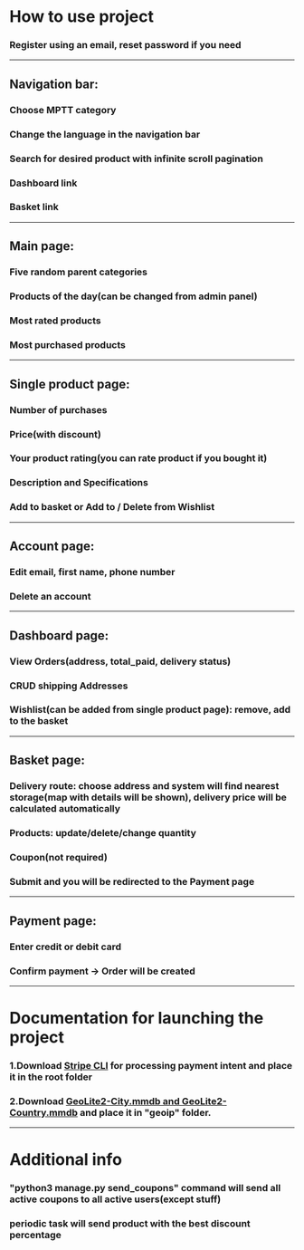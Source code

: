 <h1>How to use project</h1>
<h3>Register using an email, reset password if you need</h3>
<hr>
<h2>Navigation bar:</h2>
<h3>Choose MPTT category</h3>
<h3>Change the language in the navigation bar</h3>
<h3>Search for desired product with infinite scroll pagination</h3>
<h3>Dashboard link</h3>
<h3>Basket link</h3>

<hr>
<h2>Main page:</h2>
<h3>Five random parent categories</h3>
<h3>Products of the day(can be changed from admin panel)</h3>
<h3>Most rated products</h3>
<h3>Most purchased products</h3>
<hr>

<h2>Single product page:</h2>
<h3>Number of purchases</h3>
<h3>Price(with discount)</h3>
<h3>Your product rating(you can rate product if you bought it)</h3>
<h3>Description and Specifications</h3>
<h3>Add to basket or Add to / Delete from Wishlist </h3>

<hr>
<h2>Account page:</h2>
<h3>Edit email, first name, phone number</h3>
<h3>Delete an account</h3>

<hr>
<h2>Dashboard page:</h2>
<h3>View Orders(address, total_paid, delivery status)</h3>
<h3>CRUD shipping Addresses</h3>
<h3>Wishlist(can be added from single product page): remove, add to the basket</h3>
<hr>

<h2>Basket page:</h2>
<h3>Delivery route: choose address and system will find nearest storage(map with details will be shown), delivery price will be calculated automatically</h3>
<h3>Products: update/delete/change quantity</h3>
<h3>Coupon(not required)</h3>
<h3>Submit and you will be redirected to the Payment page</h3>
<hr>

<h2>Payment page:</h2>
<h3>Enter credit or debit card</h3>
<h3>Confirm payment -> Order will be created </h3>
<hr>

<h1>Documentation for launching the project</h1>
<h3>1.Download <a href="https://stripe.com/docs/stripe-cli">Stripe CLI</a> for processing payment intent and place it in the root folder</h3>
<h3>2.Download <a href="https://dev.maxmind.com/geoip/geolite2-free-geolocation-data?lang=en">GeoLite2-City.mmdb and GeoLite2-Country.mmdb</a> and place it in "geoip" folder.</h3>

<hr>
<h1>Additional info</h1>
<h3>"python3 manage.py send_coupons" command will send all active coupons to all active users(except stuff)</h3>
<h3>periodic task will send product with the best discount percentage</h3>
